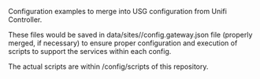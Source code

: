 Configuration examples to merge into USG configuration from Unifi Controller.

These files would be saved in data/sites/<site>/config.gateway.json file (properly merged, if necessary) to ensure
proper configuration and execution of scripts to support the services within each config.

The actual scripts are within /config/scripts of this repository.
